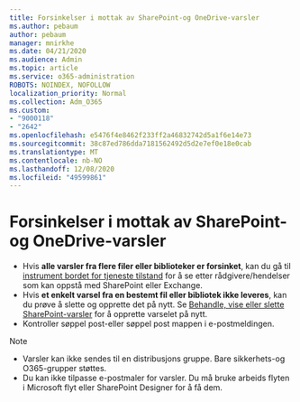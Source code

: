 ```yaml
---
title: Forsinkelser i mottak av SharePoint-og OneDrive-varsler
ms.author: pebaum
author: pebaum
manager: mnirkhe
ms.date: 04/21/2020
ms.audience: Admin
ms.topic: article
ms.service: o365-administration
ROBOTS: NOINDEX, NOFOLLOW
localization_priority: Normal
ms.collection: Adm_O365
ms.custom:
- "9000118"
- "2642"
ms.openlocfilehash: e5476f4e8462f233ff2a46832742d5a1f6e14e73
ms.sourcegitcommit: 38c87ed786dda7181562492d5d2e7ef0e18e0cab
ms.translationtype: MT
ms.contentlocale: nb-NO
ms.lasthandoff: 12/08/2020
ms.locfileid: "49599861"
---
```

# <a name="delays-in-receiving-sharepoint-and-onedrive-alerts"></a>Forsinkelser i mottak av SharePoint-og OneDrive-varsler

- Hvis **alle varsler fra flere filer eller biblioteker er forsinket**, kan du gå til [instrument bordet for tjeneste tilstand](https://portal.office.com/adminportal/home?ref=/servicehealth) for å se etter rådgivere/hendelser som kan oppstå med SharePoint eller Exchange.
- Hvis **et enkelt varsel fra en bestemt fil eller bibliotek ikke leveres**, kan du prøve å slette og opprette det på nytt. Se [Behandle, vise eller slette SharePoint-varsler](https://support.microsoft.com/office/99dfb19c-9a90-4a8c-aba1-aa8c8afb0de2) for å opprette varselet på nytt.
- Kontroller søppel post-eller søppel post mappen i e-postmeldingen.

> [!NOTE]
> - Varsler kan ikke sendes til en distribusjons gruppe. Bare sikkerhets-og O365-grupper støttes.
> - Du kan ikke tilpasse e-postmaler for varsler. Du må bruke arbeids flyten i Microsoft flyt eller SharePoint Designer for å få dem.
